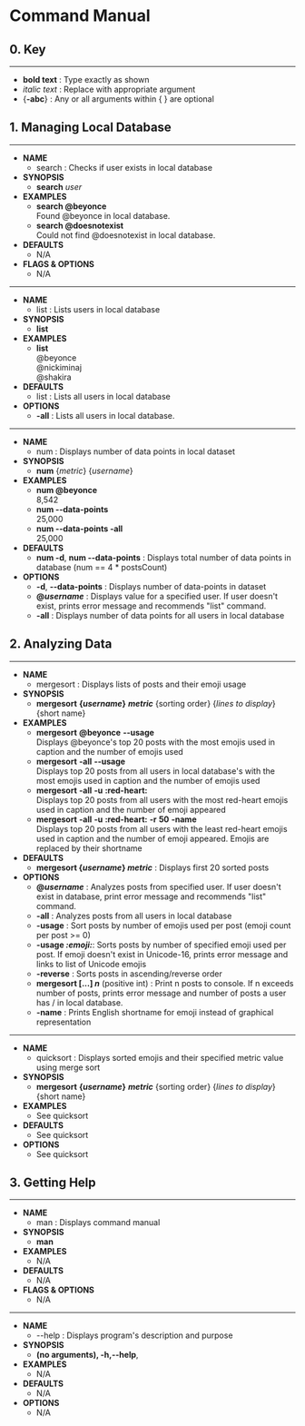 # Command Manual

## 0. Key

---
*  **bold text** : Type exactly as shown
*  _italic text_ : Replace with appropriate argument
*  {**-abc**} : Any or all arguments within { } are optional

## 1. Managing Local Database

---
*  **NAME**
    * search : Checks if user exists in local database
*  **SYNOPSIS**
    * **search** _user_ 
*  **EXAMPLES**
    * **search @beyonce**
      <br> Found @beyonce in local database.
    * **search @doesnotexist**
      <br> Could not find @doesnotexist in local database.
*  **DEFAULTS**
    * N/A
*  **FLAGS & OPTIONS**
    * N/A
---
*  **NAME**
    * list : Lists users in local database
*  **SYNOPSIS**
    * **list**
*  **EXAMPLES**
    * **list**
      <br> @beyonce
      <br> @nickiminaj
      <br> @shakira
*  **DEFAULTS**
    * list : Lists all users in local database
*  **OPTIONS**
    * **-all** : Lists all users in local database. 
---
*  **NAME**
    * num : Displays number of data points in local dataset
*  **SYNOPSIS**
    * **num** {_metric_} {_username_}
*  **EXAMPLES**
    * **num @beyonce**
      <br> 8,542
    * **num --data-points**
      <br> 25,000
    * **num --data-points -all**
      <br> 25,000
*  **DEFAULTS**
    * **num -d**, **num --data-points** : Displays total number of data points in database (num == 4 * postsCount)
*  **OPTIONS**
    * **-d**, **--data-points** : Displays number of data-points in dataset
    * **@_username_** : Displays value for a specified user. If user doesn't exist, prints error message and recommends "list" command.
    * **-all** : Displays number of data points for all users in local database

## 2. Analyzing Data

---
*  **NAME**
    * mergesort : Displays lists of posts and their emoji usage
*  **SYNOPSIS**
    * **mergesort** **{_username_}** **_metric_** {sorting order} {_lines to display_} {short name} 
*  **EXAMPLES**
    * **mergesort** **@beyonce** **--usage** 
    <br> Displays @beyonce's top 20 posts with the most emojis used in caption and the number of emojis used
    * **mergesort** **-all** **--usage**
    <br> Displays top 20 posts from all users in local database's with the most emojis used in caption and the number of emojis used
    * **mergesort** **-all** **-u** **:red-heart:**
    <br> Displays top 20 posts from all users with the most red-heart emojis used in caption and the number of emoji appeared
    * **mergesort** **-all** **-u** **:red-heart:** **-r** **50** **-name**
    <br> Displays top 20 posts from all users with the least red-heart emojis used in caption and the number of emoji appeared. Emojis are replaced by their shortname
*  **DEFAULTS**
    * **mergesort {_username_} _metric_** : Displays first 20 sorted posts
*  **OPTIONS**
    * **@_username_** : Analyzes posts from specified user. If user doesn't exist in database, print error message and recommends "list" command.
    * **-all** : Analyzes posts from all users in local database
    * **-usage** : Sort posts by number of emojis used per post (emoji count per post >= 0)
    * **-usage _:emoji:_**: Sorts posts by number of specified emoji used per post. If emoji doesn't exist in Unicode-16, prints error message and links to list of Unicode emojis  
    * **-reverse** : Sorts posts in ascending/reverse order 
    * **mergesort [...] _n_** (positive int) : Print n posts to console. If n exceeds number of posts, prints error message and number of posts a user has / in local database. 
    * **-name** : Prints English shortname for emoji instead of graphical representation 

---
*  **NAME**
    * quicksort : Displays sorted emojis and their specified metric value using merge sort
*  **SYNOPSIS**
    * **mergesort** **{_username_}** **_metric_** {sorting order} {_lines to display_} {short name}
*  **EXAMPLES**
    * See quicksort
*  **DEFAULTS**
    * See quicksort
*  **OPTIONS**
    * See quicksort

## 3. Getting Help

---
*  **NAME**
    * man : Displays command manual
*  **SYNOPSIS**
    * **man**
*  **EXAMPLES**
    * N/A
*  **DEFAULTS**
    * N/A
*  **FLAGS & OPTIONS**
    * N/A

---
*  **NAME**
    * --help : Displays program's description and purpose
*  **SYNOPSIS**
    *  **(no arguments), -h,--help**,
*  **EXAMPLES**
    * N/A
*  **DEFAULTS**
    * N/A
*  **OPTIONS**
    * N/A